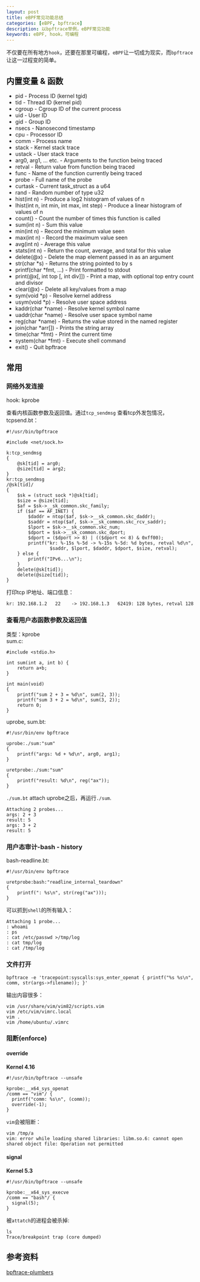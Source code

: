 ```yaml
---
layout: post
title: eBPF常见功能总结
categories: [eBPF, bpftrace]
description: 以bpftrace举例，eBPF常见功能
keywords: eBPF, hook，可编程
---
```

  
不仅要在所有地方`hook`，还要在那里可编程，`eBPF`让一切成为现实，而`bpftrace`让这一过程变的简单。    

## 内置变量 & 函数
  
- pid - Process ID (kernel tgid)
- tid - Thread ID (kernel pid)
- cgroup - Cgroup ID of the current process
- uid - User ID
- gid - Group ID
- nsecs - Nanosecond timestamp
- cpu - Processor ID
- comm - Process name
- stack - Kernel stack trace
- ustack - User stack trace
- arg0, arg1, ... etc. - Arguments to the function being traced
- retval - Return value from function being traced
- func - Name of the function currently being traced
- probe - Full name of the probe
- curtask - Current task_struct as a u64
- rand - Random number of type u32
- hist(int n) - Produce a log2 histogram of values of n
- lhist(int n, int min, int max, int step) - Produce a linear histogram of values of n
- count() - Count the number of times this function is called
- sum(int n) - Sum this value
- min(int n) - Record the minimum value seen
- max(int n) - Record the maximum value seen
- avg(int n) - Average this value
- stats(int n) - Return the count, average, and total for this value
- delete(@x) - Delete the map element passed in as an argument
- str(char *s) - Returns the string pointed to by s
- printf(char *fmt, ...) - Print formatted to stdout
- print(@x[, int top [, int div]]) - Print a map, with optional top entry count and divisor
- clear(@x) - Delete all key/values from a map
- sym(void *p) - Resolve kernel address
- usym(void *p) - Resolve user space address
- kaddr(char *name) - Resolve kernel symbol name
- uaddr(char *name) - Resolve user space symbol name
- reg(char *name) - Returns the value stored in the named register
- join(char *arr[]) - Prints the string array
- time(char *fmt) - Print the current time
- system(char *fmt) - Execute shell command
- exit() - Quit bpftrace  
  
## 常用

### 网络外发连接  
hook: kprobe
  
查看内核函数参数及返回值。通过`tcp_sendmsg` 查看tcp外发包情况，tcpsend.bt：  
```
#!/usr/bin/bpftrace

#include <net/sock.h>

k:tcp_sendmsg
{
    @sk[tid] = arg0;
    @size[tid] = arg2;
}
kr:tcp_sendmsg
/@sk[tid]/
{
    $sk = (struct sock *)@sk[tid];
    $size = @size[tid];
    $af = $sk->__sk_common.skc_family;
    if ($af == AF_INET) {
        $daddr = ntop($af, $sk->__sk_common.skc_daddr);
        $saddr = ntop($af, $sk->__sk_common.skc_rcv_saddr);
        $lport = $sk->__sk_common.skc_num;
        $dport = $sk->__sk_common.skc_dport;
        $dport = ($dport >> 8) | (($dport << 8) & 0xff00);
        printf("kr: %-15s %-5d -> %-15s %-5d: %d bytes, retval %d\n",
                $saddr, $lport, $daddr, $dport, $size, retval);
    } else {
        printf("IPv6...\n");
    }
    delete(@sk[tid]);
    delete(@size[tid]);
}
```
打印tcp IP地址、端口信息：  
```
kr: 192.168.1.2   22    -> 192.168.1.3   62419: 128 bytes, retval 128
```
  
  
### 查看用户态函数参数及返回值
类型：kprobe    
sum.c:  
```
#include <stdio.h>

int sum(int a, int b) {
    return a+b;
}

int main(void)
{
    printf("sum 2 + 3 = %d\n", sum(2, 3));
    printf("sum 3 + 2 = %d\n", sum(3, 2));
    return 0;
}
```
uprobe, sum.bt:  
```
#!/usr/bin/env bpftrace

uprobe:./sum:"sum"
{
    printf("args: %d + %d\n", arg0, arg1);
}

uretprobe:./sum:"sum"
{
    printf("result: %d\n", reg("ax"));
}
```
`./sum.bt` attach uprobe之后，再运行`./sum`.     
```
Attaching 2 probes...
args: 2 + 3
result: 5
args: 3 + 2
result: 5
```
  
### 用户态审计-bash - history
  
bash-readline.bt:  
```
#!/usr/bin/env bpftrace

uretprobe:bash:"readline_internal_teardown"
{
    printf(": %s\n", str(reg("ax")));
}
```
可以抓到`shell`的所有输入：  
```
Attaching 1 probe...
: whoami
: ps
: cat /etc/passwd >/tmp/log
: cat tmp/log
: cat /tmp/log
```

### 文件打开
```
bpftrace -e 'tracepoint:syscalls:sys_enter_openat { printf("%s %s\n", comm, str(args->filename)); }'
```
输出内容很多：  
```
vim /usr/share/vim/vim82/scripts.vim
vim /etc/vim/vimrc.local
vim .
vim /home/ubuntu/.vimrc
```

### 阻断(enforce)  
#### override
**Kernel 4.16**
```
#!/usr/bin/bpftrace --unsafe

kprobe:__x64_sys_openat
/comm == "vim"/ {
  printf("comm: %s\n", (comm));
  override(-1);
}
```
`vim`会被阻断：  
```
vim /tmp/a
vim: error while loading shared libraries: libm.so.6: cannot open shared object file: Operation not permitted
```

#### signal  
**Kernel 5.3**
```
#!/usr/bin/bpftrace --unsafe

kprobe:__x64_sys_execve
/comm == "bash"/ {
  signal(5);
}
```
被`attatch`的进程会被杀掉:  
```
ls
Trace/breakpoint trap (core dumped)
```

## 参考资料  
  
[bpftrace-plumbers](https://lpc.events/event/4/contributions/441/attachments/390/633/bpftrace-plumbers.pdf)  
